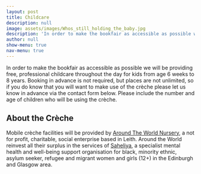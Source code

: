 ```yaml
---
layout: post
title: Childcare
description: null
image: assets/images/Whos_still_holding_the_baby.jpg
description: 'In order to make the bookfair as accessible as possible we will be providing free, professional childcare throughout the day for kids from age 6 weeks to 8 years.'
author: null
show-menu: true
nav-menu: true
---
```


In order to make the bookfair as accessible as possible we will be providing free, professional childcare throughout the day for kids from age 6 weeks to 8 years. Booking in advance is not required, but places are not unlimited, so if you do know that you will want to make use of the crèche please let us know in advance via the contact form below. Please include the number and age of children who will be using the crèche.

## About the Crèche

Mobile crèche facilities will be provided by [Around The World Nursery](http://aroundtheworldnursery.co.uk/events-mobile-creche/), a not for profit, charitable, social enterprise based in Leith. Around the World reinvest all their surplus in the services of [Saheliya](http://www.saheliya.co.uk/), a specialist mental health and well-being support organisation for black, minority ethnic, asylum seeker, refugee and migrant women and girls (12+) in the Edinburgh and Glasgow area.

